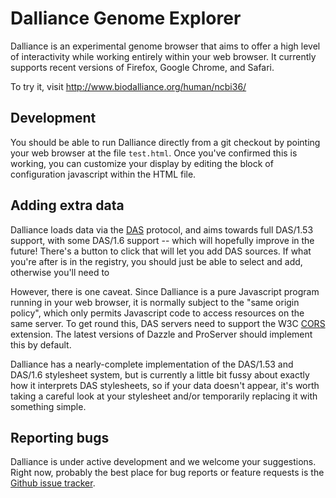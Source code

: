 Dalliance Genome Explorer
=========================

Dalliance is an experimental genome browser that aims to offer a high level of interactivity while working entirely within your web browser. It currently supports recent versions of Firefox, Google Chrome, and Safari.

To try it, visit http://www.biodalliance.org/human/ncbi36/

Development
-----------

You should be able to run Dalliance directly from a git checkout by pointing your web browser at the file `test.html`.  Once you've confirmed this is working, you can customize your display by editing the block of configuration javascript within the HTML file.

Adding extra data
-----------------

Dalliance loads data via the [DAS](http://biodas.org/) protocol, and aims towards full DAS/1.53 support, with some DAS/1.6 support -- which will hopefully improve in the future!  There's a button to click that will let you add DAS sources.  If what you're after is in the registry, you should just be able to select and add, otherwise you'll need to 

However, there is one caveat.  Since Dalliance is a pure Javascript program running in your web browser, it is normally subject to the "same origin policy", which only permits Javascript code to access resources on the same server.  To get round this, DAS servers need to support the W3C [CORS](http://www.w3.org/TR/cors/) extension.  The latest versions of Dazzle and ProServer should implement this by default.

Dalliance has a nearly-complete implementation of the DAS/1.53 and DAS/1.6 stylesheet system, but is currently a little bit fussy about exactly how it interprets DAS stylesheets, so if your data doesn't appear, it's worth taking a careful look at your stylesheet and/or temporarily replacing it with something simple.

Reporting bugs
--------------

Dalliance is under active development and we welcome your suggestions.  Right now, probably the best place for bug reports or feature requests is the [Github issue tracker](http://github.com/dasmoth/dalliance).